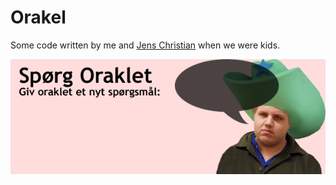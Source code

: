 # Orakel

Some code written by me and [Jens Christian](https://github.com/jchillerup)
when we were kids.

![Oraklet Peter](mund-lukket.gif)
